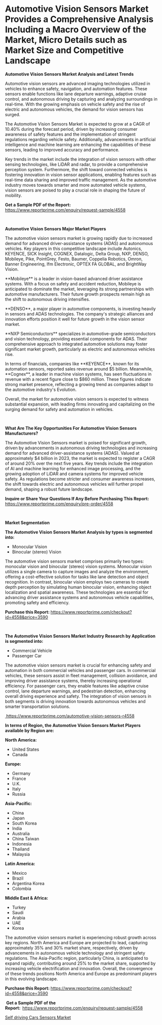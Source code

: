<p><h1>Automotive Vision Sensors Market Provides a Comprehensive Analysis Including a Macro Overview of the Market, Micro Details such as Market Size and Competitive Landscape</h1></p><p><strong>Automotive Vision Sensors Market Analysis and Latest Trends</strong></p>
<p><p>Automotive vision sensors are advanced imaging technologies utilized in vehicles to enhance safety, navigation, and automation features. These sensors enable functions like lane departure warnings, adaptive cruise control, and autonomous driving by capturing and analyzing surroundings in real-time. With the growing emphasis on vehicle safety and the rise of electric and autonomous vehicles, the demand for vision sensors has surged.</p><p>The Automotive Vision Sensors Market is expected to grow at a CAGR of 10.40% during the forecast period, driven by increasing consumer awareness of safety features and the implementation of stringent regulations regarding vehicle safety. Additionally, advancements in artificial intelligence and machine learning are enhancing the capabilities of these sensors, leading to improved accuracy and performance.</p><p>Key trends in the market include the integration of vision sensors with other sensing technologies, like LiDAR and radar, to provide a comprehensive perception system. Furthermore, the shift toward connected vehicles is fostering innovation in vision sensor applications, enabling features such as real-time data sharing and improved traffic management. As the automotive industry moves towards smarter and more automated vehicle systems, vision sensors are poised to play a crucial role in shaping the future of mobility.</p></p>
<p><strong>Get a Sample PDF of the Report:&nbsp;</strong> <a href="https://www.reportprime.com/enquiry/request-sample/4558?utm_campaign=3534&utm_medium=2&utm_source=Github&utm_content=ia&utm_term=19032025&utm_id=automotive-vision-sensors">https://www.reportprime.com/enquiry/request-sample/4558</a></p>
<p>&nbsp;</p>
<p><strong>Automotive Vision Sensors Major Market Players</strong></p>
<p><p>The automotive vision sensors market is growing rapidly due to increased demand for advanced driver-assistance systems (ADAS) and autonomous vehicles. Key players in this competitive landscape include Autonics, KEYENCE, SICK Insight, COGNEX, Datalogic, Delta Group, NXP, DENSO, Mobileye, Pike, PointGrey, Festo, Baumer, Coppelia Robotics, Omron, Banner Engineering, Ifm Electronic, OPTEX FA GLOBAL, and BrightWay Vision.</p><p>**Mobileye** is a leader in vision-based advanced driver assistance systems. With a focus on safety and accident reduction, Mobileye is anticipated to dominate the market, leveraging its strong partnerships with automotive manufacturers. Their future growth prospects remain high as the shift to autonomous driving intensifies. </p><p>**DENSO**, a major player in automotive components, is investing heavily in sensors and ADAS technologies. The company's strategic alliances and innovation efforts position it well for future growth in the vision sensor market.</p><p>**NXP Semiconductors** specializes in automotive-grade semiconductors and vision technology, providing essential components for ADAS. Their comprehensive approach to integrated automotive solutions may foster significant market growth, particularly as electric and autonomous vehicles rise.</p><p>In terms of financials, companies like **KEYENCE**, known for its automation sensors, reported sales revenue around $5 billion. Meanwhile, **Cognex**, a leader in machine vision systems, has seen fluctuations in revenue with a recent figure close to $860 million. These figures indicate strong market presence, reflecting a growing trend as companies adapt to the automotive industry's Evolution. </p><p>Overall, the market for automotive vision sensors is expected to witness substantial expansion, with leading firms innovating and capitalizing on the surging demand for safety and automation in vehicles.</p></p>
<p>&nbsp;</p>
<p><strong>What Are The Key Opportunities For Automotive Vision Sensors Manufacturers?</strong></p>
<p><p>The Automotive Vision Sensors market is poised for significant growth, driven by advancements in autonomous driving technologies and increasing demand for advanced driver-assistance systems (ADAS). Valued at approximately $4 billion in 2023, the market is expected to register a CAGR of around 20% over the next five years. Key trends include the integration of AI and machine learning for enhanced image processing, and the growing adoption of LiDAR and camera systems for improved vehicle safety. As regulations become stricter and consumer awareness increases, the shift towards electric and autonomous vehicles will further propel demand, shaping a robust future landscape.</p></p>
<p><strong>Inquire or Share Your Questions If Any Before Purchasing This Report:</strong> <a href="https://www.reportprime.com/enquiry/pre-order/4558?utm_campaign=3534&utm_medium=2&utm_source=Github&utm_content=ia&utm_term=19032025&utm_id=automotive-vision-sensors">https://www.reportprime.com/enquiry/pre-order/4558</a></p>
<p>&nbsp;</p>
<p><strong>Market Segmentation</strong></p>
<p><strong>The Automotive Vision Sensors Market Analysis by types is segmented into:</strong></p>
<p><ul><li>Monocular Vision</li><li>Binocular (stereo) Vision</li></ul></p>
<p><p>The automotive vision sensors market comprises primarily two types: monocular vision and binocular (stereo) vision systems. Monocular vision utilizes a single camera to capture images and analyze the environment, offering a cost-effective solution for tasks like lane detection and object recognition. In contrast, binocular vision employs two cameras to create depth perception by simulating human binocular vision, enhancing object localization and spatial awareness. These technologies are essential for advancing driver assistance systems and autonomous vehicle capabilities, promoting safety and efficiency.</p></p>
<p><strong>Purchase this Report:&nbsp;</strong><a href="https://www.reportprime.com/checkout?id=4558&price=3590&utm_campaign=3534&utm_medium=2&utm_source=Github&utm_content=ia&utm_term=19032025&utm_id=automotive-vision-sensors">https://www.reportprime.com/checkout?id=4558&price=3590</a></p>
<p>&nbsp;</p>
<p><strong>The Automotive Vision Sensors Market Industry Research by Application is segmented into:</strong></p>
<p><ul><li>Commercial Vehicle</li><li>Passenger Car</li></ul></p>
<p><p>The automotive vision sensors market is crucial for enhancing safety and automation in both commercial vehicles and passenger cars. In commercial vehicles, these sensors assist in fleet management, collision avoidance, and improving driver assistance systems, thereby increasing operational efficiency. For passenger cars, they enable features like adaptive cruise control, lane departure warnings, and pedestrian detection, enhancing overall driving experience and safety. The integration of vision sensors in both segments is driving innovation towards autonomous vehicles and smarter transportation solutions.</p></p>
<p><a href="https://www.reportprime.com/automotive-vision-sensors-r4558?utm_campaign=3534&utm_medium=2&utm_source=Github&utm_content=ia&utm_term=19032025&utm_id=automotive-vision-sensors">&nbsp;https://www.reportprime.com/automotive-vision-sensors-r4558</a></p>
<p><strong>In terms of Region, the Automotive Vision Sensors Market Players available by Region are:</strong></p>
<p>
    <p> <strong> North America: </strong>
        <ul>
            <li>United States</li>
            <li>Canada</li>
        </ul>
        </p> 
    <p> <strong> Europe: </strong>
        <ul>
            <li>Germany</li>
            <li>France</li>
            <li>U.K.</li>
            <li>Italy</li>
            <li>Russia</li>
        </ul>
        </p> 
    <p> <strong> Asia-Pacific: </strong>
        <ul>
            <li>China</li>
            <li>Japan</li>
            <li>South Korea</li>
            <li>India</li>
            <li>Australia</li>
            <li>China Taiwan</li>
            <li>Indonesia</li>
            <li>Thailand</li>
            <li>Malaysia</li>
        </ul>
        </p> 
    <p> <strong> Latin America: </strong>
        <ul>
            <li>Mexico</li>
            <li>Brazil</li>
            <li>Argentina Korea</li>
            <li>Colombia</li>
        </ul>
        </p> 
    <p> <strong> Middle East & Africa: </strong>
        <ul>
            <li>Turkey</li>
            <li>Saudi</li>
            <li>Arabia</li>
            <li>UAE</li>
            <li>Korea</li>
        </ul>
    </p>
    </p>
<p><p>The automotive vision sensors market is experiencing robust growth across key regions. North America and Europe are projected to lead, capturing approximately 35% and 30% market share, respectively, driven by advancements in autonomous vehicle technology and stringent safety regulations. The Asia-Pacific region, particularly China, is anticipated to expand rapidly, contributing around 25% to the market share, supported by increasing vehicle electrification and innovation. Overall, the convergence of these trends positions North America and Europe as predominant players in this evolving landscape.</p></p>
<p><strong>Purchase this Report: </strong><a href="https://www.reportprime.com/checkout?id=4558&price=3590&utm_campaign=3534&utm_medium=2&utm_source=Github&utm_content=ia&utm_term=19032025&utm_id=automotive-vision-sensors">https://www.reportprime.com/checkout?id=4558&price=3590</a></p>
<p>&nbsp;<strong>Get a Sample PDF of the Report:&nbsp;&nbsp;</strong><a href="https://www.reportprime.com/enquiry/request-sample/4558?utm_campaign=3534&utm_medium=2&utm_source=Github&utm_content=ia&utm_term=19032025&utm_id=automotive-vision-sensors">https://www.reportprime.com/enquiry/request-sample/4558</a></p>
<p><strong></strong></p>
<p><p><a href="https://github.com/boyertrull4r/Market-Research-Report-List-1/blob/main/self-driving-cars-sensors-market.md?utm_campaign=3534&utm_medium=2&utm_source=Github&utm_content=ia&utm_term=19032025&utm_id=automotive-vision-sensors">Self driving Cars Sensors Market</a></p></p>